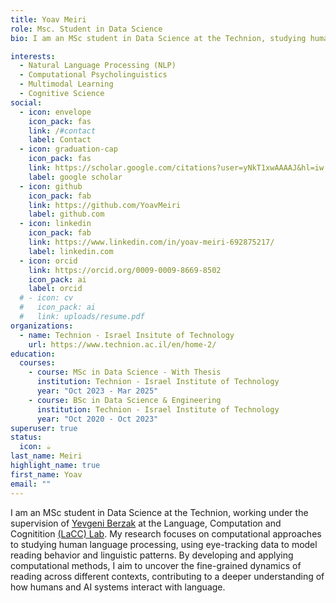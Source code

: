 ```yaml
---
title: Yoav Meiri
role: Msc. Student in Data Science
bio: I am an MSc student in Data Science at the Technion, studying human language processing through computational modeling of reading behavior and linguistic patterns using eye-tracking data.

interests:
  - Natural Language Processing (NLP)
  - Computational Psycholinguistics
  - Multimodal Learning
  - Cognitive Science
social:
  - icon: envelope
    icon_pack: fas
    link: /#contact
    label: Contact
  - icon: graduation-cap
    icon_pack: fas
    link: https://scholar.google.com/citations?user=yNkT1xwAAAAJ&hl=iw
    label: google scholar
  - icon: github
    icon_pack: fab
    link: https://github.com/YoavMeiri
    label: github.com
  - icon: linkedin
    icon_pack: fab
    link: https://www.linkedin.com/in/yoav-meiri-692875217/
    label: linkedin.com
  - icon: orcid
    link: https://orcid.org/0009-0009-8669-8502
    icon_pack: ai
    label: orcid
  # - icon: cv
  #   icon_pack: ai
  #   link: uploads/resume.pdf
organizations:
  - name: Technion - Israel Insitute of Technology
    url: https://www.technion.ac.il/en/home-2/
education:
  courses:
    - course: MSc in Data Science - With Thesis
      institution: Technion - Israel Institute of Technology
      year: "Oct 2023 - Mar 2025"
    - course: BSc in Data Science & Engineering
      institution: Technion - Israel Institute of Technology
      year: "Oct 2020 - Oct 2023"
superuser: true
status:
  icon: ☕️
last_name: Meiri
highlight_name: true
first_name: Yoav
email: ""
---
```


I am an MSc student in Data Science at the Technion, working under the supervision of [Yevgeni Berzak](https://people.csail.mit.edu/berzak/) at the Language, Computation and Cognitition [(LaCC) Lab](https://lacclab.github.io/).
My research focuses on computational approaches to studying human language processing, using eye-tracking data to model reading behavior and linguistic patterns.
By developing and applying computational methods, I aim to uncover the fine-grained dynamics of reading across different contexts, contributing to a deeper understanding of how humans and AI systems interact with language.